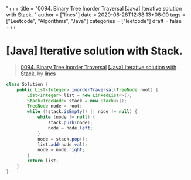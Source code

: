 "+++
title = "0094. Binary Tree Inorder Traversal [Java] Iterative solution with Stack. "
author = ["lincs"]
date = 2020-08-28T12:38:13+08:00
tags = ["Leetcode", "Algorithms", "Java"]
categories = ["leetcode"]
draft = false
+++

# [Java] Iterative solution with Stack.

> [0094. Binary Tree Inorder Traversal](https://leetcode-cn.com/problems/binary-tree-inorder-traversal/)
> [[Java] Iterative solution with Stack.](https://leetcode-cn.com/problems/binary-tree-inorder-traversal/solution/java-iterative-solution-with-stack-by-lincs/) by [lincs](https://leetcode-cn.com/u/lincs/)

```java
class Solution {
    public List<Integer> inorderTraversal(TreeNode root) {
        List<Integer> list = new LinkedList<>();
        Stack<TreeNode> stack = new Stack<>();
        TreeNode node = root;
        while (!stack.isEmpty() || node != null) {
            while (node != null) {
                stack.push(node);
                node = node.left;
            }
            node = stack.pop();
            list.add(node.val);
            node = node.right;
        }
        return list;
    }
}
```
